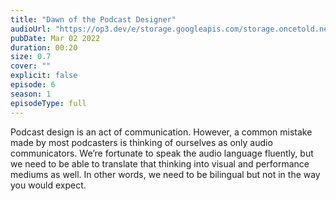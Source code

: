 ```yaml
---
title: "Dawn of the Podcast Designer"
audioUrl: "https://op3.dev/e/storage.googleapis.com/storage.oncetold.net/80000018/20800051/nes006-dawn-of-the-podcast-designer.mp3"
pubDate: Mar 02 2022
duration: 00:20
size: 0.7
cover: ""
explicit: false
episode: 6
season: 1
episodeType: full
---
```


Podcast design is an act of communication. However, a common mistake made by most podcasters is thinking of ourselves as only audio communicators. We’re fortunate to speak the audio language fluently, but we need to be able to translate that thinking into visual and performance mediums as well. In other words, we need to be bilingual but not in the way you would expect.
